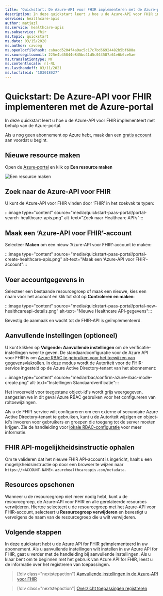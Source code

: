 ```yaml
---
title: 'Quickstart: De Azure-API voor FHIR implementeren met de Azure-portal'
description: In deze quickstart leert u hoe u de Azure-API voor FHIR implementeert en instellingen configureert met behulp van de Azure-portal.
services: healthcare-apis
author: matjazl
ms.service: healthcare-apis
ms.subservice: fhir
ms.topic: quickstart
ms.date: 03/15/2020
ms.author: cavoeg
ms.openlocfilehash: cabacd5204f4a9ac5c17c7bd66924482b5bf688a
ms.sourcegitcommit: 225e4b45844e845bc41d5c043587a61e6b6ce5ae
ms.translationtype: MT
ms.contentlocale: nl-NL
ms.lasthandoff: 03/11/2021
ms.locfileid: "103018027"
---
```

# <a name="quickstart-deploy-azure-api-for-fhir-using-azure-portal"></a>Quickstart: De Azure-API voor FHIR implementeren met de Azure-portal

In deze quickstart leert u hoe u de Azure-API voor FHIR implementeert met behulp van de Azure-portal.

Als u nog geen abonnement op Azure hebt, maak dan een [gratis account](https://azure.microsoft.com/free/?WT.mc_id=A261C142F) aan voordat u begint.

## <a name="create-new-resource"></a>Nieuwe resource maken

Open de [Azure-portal](https://portal.azure.com) en klik op **Een resource maken**

![Een resource maken](media/quickstart-paas-portal/portal-create-resource.png)

## <a name="search-for-azure-api-for-fhir"></a>Zoek naar de Azure-API voor FHIR

U kunt de Azure-API voor FHIR vinden door ‘FHIR’ in het zoekvak te typen:

:::image type="content" source="media/quickstart-paas-portal/portal-search-healthcare-apis.png" alt-text="Zoek naar Healthcare API’s":::

## <a name="create-azure-api-for-fhir-account"></a>Maak een ‘Azure-API voor FHIR’-account

Selecteer **Maken** om een nieuw ‘Azure-API voor FHIR’-account te maken:

:::image type="content" source="media/quickstart-paas-portal/portal-create-healthcare-apis.png" alt-text="Maak een ‘Azure-API voor FHIR’-account":::

## <a name="enter-account-details"></a>Voer accountgegevens in

Selecteer een bestaande resourcegroep of maak een nieuwe, kies een naam voor het account en klik tot slot op **Controleren en maken**:

:::image type="content" source="media/quickstart-paas-portal/portal-new-healthcareapi-details.png" alt-text="Nieuwe Healthcare API-gegevens":::

Bevestig de aanmaak en wacht tot de FHIR-API is geïmplementeerd.

## <a name="additional-settings-optional"></a>Aanvullende instellingen (optioneel)

U kunt klikken op **Volgende: Aanvullende instellingen** om de verificatie-instellingen weer te geven. De standaardconfiguratie voor de Azure API voor FHIR is om [Azure RBAC te gebruiken voor het toewijzen van gegevensvlakrollen](configure-azure-rbac.md). In deze modus wordt de Autoriteit voor de FHIR-service ingesteld op de Azure Active Directory-tenant van het abonnement:

:::image type="content" source="media/rbac/confirm-azure-rbac-mode-create.png" alt-text="Instellingen Standaardverificatie":::

Het invoerveld voor toegestane object-id's wordt grijs weergegeven, aangezien we in dit geval Azure RBAC gebruiken voor het configureren van roltoewijzingen.

Als u de FHIR-service wilt configureren om een externe of secundaire Azure Active Directory-tenant te gebruiken, kunt u de Autoriteit wijzigen en object-id's invoeren voor gebruikers en groepen die toegang tot de server moeten krijgen. Zie de handleiding voor [lokale RBAC-configuratie](configure-local-rbac.md) voor meer informatie.

## <a name="fetch-fhir-api-capability-statement"></a>FHIR API-mogelijkheidsinstructie ophalen

Om te valideren dat het nieuwe FHIR API-account is ingericht, haalt u een mogelijkheidsinstructie op door een browser te wijzen naar `https://<ACCOUNT-NAME>.azurehealthcareapis.com/metadata`.

## <a name="clean-up-resources"></a>Resources opschonen

Wanneer u de resourcegroep niet meer nodig hebt, kunt u de resourcegroep, de Azure-API voor FHIR en alle gerelateerde resources verwijderen. Hiertoe selecteert u de resourcegroep met het Azure-API voor FHIR-account, selecteert u **Resourcegroep verwijderen** en bevestigt u vervolgens de naam van de resourcegroep die u wilt verwijderen.

## <a name="next-steps"></a>Volgende stappen

In deze quickstart hebt u de Azure API for FHIR geïmplementeerd in uw abonnement. Als u aanvullende instellingen wilt instellen in uw Azure API for FHIR, gaat u verder met de handleiding bij aanvullende instellingen. Als u klaar bent om te beginnen met het gebruik van Azure API for FHIR, leest u de informatie over het registreren van toepassingen.

>[!div class="nextstepaction"]
>[Aanvullende instellingen in de Azure-API voor FHIR](azure-api-for-fhir-additional-settings.md)

>[!div class="nextstepaction"]
>[Overzicht toepassingen registreren](fhir-app-registration.md)
